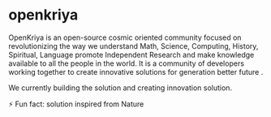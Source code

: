 # openkriya

OpenKriya is an open-source cosmic oriented community focused on revolutionizing the way we understand Math, Science, Computing, History, Spiritual, Language promote Independent Research and make knowledge available to all the people in the world. It is a community of developers working together to create innovative solutions for generation better future .

We currently building the solution and creating innovation solution.

⚡ Fun fact: solution inspired from Nature
